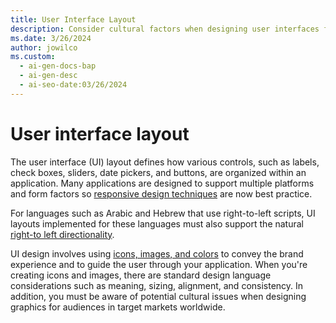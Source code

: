 ```yaml
---
title: User Interface Layout
description: Consider cultural factors when designing user interfaces for global audiences.
ms.date: 3/26/2024
author: jowilco
ms.custom:
  - ai-gen-docs-bap
  - ai-gen-desc
  - ai-seo-date:03/26/2024
---
```


# User interface layout

The user interface (UI) layout defines how various controls, such as labels, check boxes, sliders, date pickers, and buttons, are organized within an application. Many applications are designed to support multiple platforms and form factors so [responsive design techniques](adaptive-ui.md) are now best practice.

For languages such as Arabic and Hebrew that use right-to-left scripts, UI layouts implemented for these languages must also support the natural [right-to left directionality](text-directionality.md).

UI design involves using [icons, images, and colors](images-icons-colors.md)  to convey the brand experience and to guide the user through your application. When you're creating icons and images, there are standard design language considerations such as meaning, sizing, alignment, and consistency. In addition, you must be aware of potential cultural issues when designing graphics for audiences in target markets worldwide.
